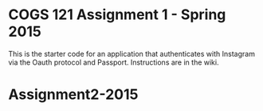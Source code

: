 COGS 121 Assignment 1 - Spring 2015
===========

This is the starter code for an application that authenticates with Instagram via the Oauth protocol and Passport.
Instructions are in the wiki.
# Assignment2-2015
